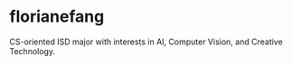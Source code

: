 # florianefang
CS-oriented ISD major with interests in AI, Computer Vision, and Creative Technology.
